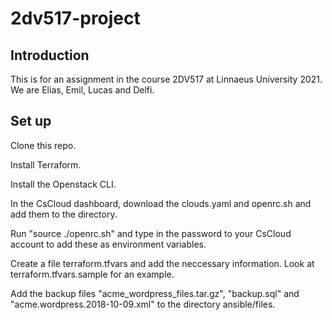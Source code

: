 # 2dv517-project

## Introduction
This is for an assignment in the course 2DV517 at Linnaeus University 2021. 
We are Elias, Emil, Lucas and Delfi. 

## Set up 
Clone this repo. 

Install Terraform. 

Install the Openstack CLI. 

In the CsCloud dashboard, download the clouds.yaml and openrc.sh and add them to the directory. 

Run "source ./openrc.sh" and type in the password to your CsCloud account to add these as environment variables.

Create a file terraform.tfvars and add the neccessary information. Look at terraform.tfvars.sample for an example. 

Add the backup files "acme_wordpress_files.tar.gz", "backup.sql" and "acme.wordpress.2018-10-09.xml" to the directory ansible/files. 